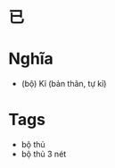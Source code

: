 # 已

# Nghĩa
* (bộ) Kỉ (bản thân, tự kỉ)

# Tags
* bộ thủ
*  bộ thủ 3 nét

<script>window.HANZI_FIELD='已';</script>
